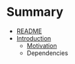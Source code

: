 # Summary

* [README](README.md)
* [Introduction](docs/introduction/introduction.md)
   * [Motivation](docs/introduction/motivation.md)
   * Dependencies

